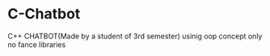 # C-Chatbot
C++ CHATBOT(Made by a student of 3rd semester) usinig oop concept only no fance libraries
